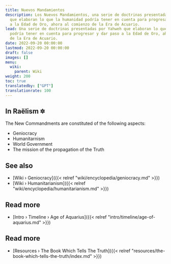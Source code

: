 ```yaml
---
title: Nuevos Mandamientos
description: Los Nuevos Mandamientos, una serie de doctrinas presentadas por Yahweh
  que elaboran lo que la humanidad podría tener en cuenta para progresar y dar paso
  a la Edad de Oro, ahora al comienzo de la Era de Acuario.
lead: Una serie de doctrinas presentadas por Yahweh que elaboran lo que la humanidad
  podría tener en cuenta para progresar y dar paso a la Edad de Oro, ahora al comienzo
  de la Era de Acuario.
date: 2022-09-20 00:00:00
lastmod: 2022-09-20 00:00:00
draft: false
images: []
menu:
  wiki:
    parent: Wiki
weight: 200
toc: true
translatedby: ["GPT"]
translationrate: 100
---
```


## In Raëlism 🔯

The New Commandments are constituted of the following aspects:

- Geniocracy
- Humanitarnism
- World Government
- The mission of the propagation of the Truth

## See also

- [Wiki › Geniocracy]({{< relref "wiki/encyclopedia/geniocracy.md" >}})
- [Wiki › Humanitarianism]({{< relref "wiki/encyclopedia/humanitarianism.md" >}})

## Read more

- [Intro › Timeline › Age of Aquarius]({{< relref "intro/timeline/age-of-aquarius.md" >}})

## Read more

- [Resources › The Book Which Tells The Truth]({{< relref "resources/the-book-which-tells-the-truth/index.md" >}})
